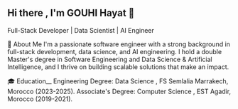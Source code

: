 ## Hi there , I'm GOUHI Hayat 👋

Full-Stack Developer | Data Scientist | AI Engineer

🌟 About Me
I'm a passionate software engineer with a strong background in full-stack development, data science, and AI engineering. I hold a double Master's degree in Software Engineering and Data Science & Artificial Intelligence, and I thrive on building scalable solutions that make an impact.

🎓 Education__
Engineering Degree: Data Science , FS Semlalia Marrakech, Morocco (2023-2025).
Associate's Degree: Computer Science , EST Agadir, Morocco (2019-2021).
